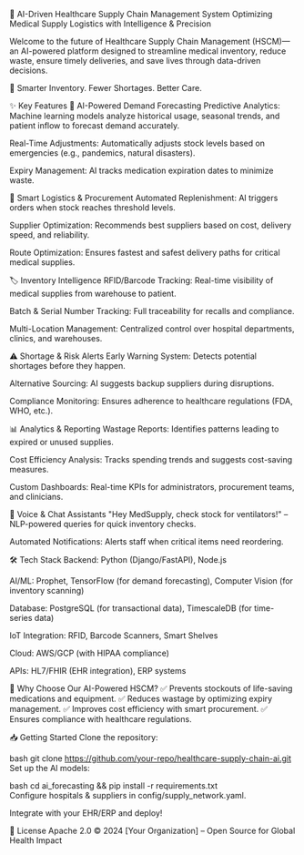 🏥 AI-Driven Healthcare Supply Chain Management System
Optimizing Medical Supply Logistics with Intelligence & Precision

Welcome to the future of Healthcare Supply Chain Management (HSCM)—an AI-powered platform designed to streamline medical inventory, reduce waste, ensure timely deliveries, and save lives through data-driven decisions.

🚀 Smarter Inventory. Fewer Shortages. Better Care.

✨ Key Features
🤖 AI-Powered Demand Forecasting
Predictive Analytics: Machine learning models analyze historical usage, seasonal trends, and patient inflow to forecast demand accurately.

Real-Time Adjustments: Automatically adjusts stock levels based on emergencies (e.g., pandemics, natural disasters).

Expiry Management: AI tracks medication expiration dates to minimize waste.

🚚 Smart Logistics & Procurement
Automated Replenishment: AI triggers orders when stock reaches threshold levels.

Supplier Optimization: Recommends best suppliers based on cost, delivery speed, and reliability.

Route Optimization: Ensures fastest and safest delivery paths for critical medical supplies.

🏷️ Inventory Intelligence
RFID/Barcode Tracking: Real-time visibility of medical supplies from warehouse to patient.

Batch & Serial Number Tracking: Full traceability for recalls and compliance.

Multi-Location Management: Centralized control over hospital departments, clinics, and warehouses.

⚠️ Shortage & Risk Alerts
Early Warning System: Detects potential shortages before they happen.

Alternative Sourcing: AI suggests backup suppliers during disruptions.

Compliance Monitoring: Ensures adherence to healthcare regulations (FDA, WHO, etc.).

📊 Analytics & Reporting
Wastage Reports: Identifies patterns leading to expired or unused supplies.

Cost Efficiency Analysis: Tracks spending trends and suggests cost-saving measures.

Custom Dashboards: Real-time KPIs for administrators, procurement teams, and clinicians.

💬 Voice & Chat Assistants
"Hey MedSupply, check stock for ventilators!" – NLP-powered queries for quick inventory checks.

Automated Notifications: Alerts staff when critical items need reordering.

🛠️ Tech Stack
Backend: Python (Django/FastAPI), Node.js

AI/ML: Prophet, TensorFlow (for demand forecasting), Computer Vision (for inventory scanning)

Database: PostgreSQL (for transactional data), TimescaleDB (for time-series data)

IoT Integration: RFID, Barcode Scanners, Smart Shelves

Cloud: AWS/GCP (with HIPAA compliance)

APIs: HL7/FHIR (EHR integration), ERP systems

🚀 Why Choose Our AI-Powered HSCM?
✅ Prevents stockouts of life-saving medications and equipment.
✅ Reduces wastage by optimizing expiry management.
✅ Improves cost efficiency with smart procurement.
✅ Ensures compliance with healthcare regulations.

📥 Getting Started
Clone the repository:

bash
git clone https://github.com/your-repo/healthcare-supply-chain-ai.git  
Set up the AI models:

bash
cd ai_forecasting && pip install -r requirements.txt  
Configure hospitals & suppliers in config/supply_network.yaml.

Integrate with your EHR/ERP and deploy!

📜 License
Apache 2.0 © 2024 [Your Organization] – Open Source for Global Health Impact

